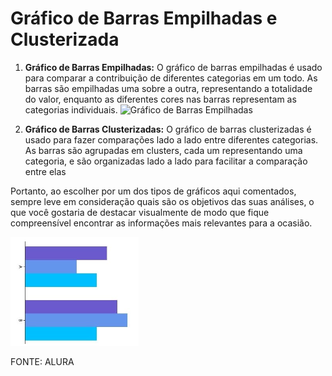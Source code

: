 # Gráfico de Barras Empilhadas e Clusterizada

1. **Gráfico de Barras Empilhadas:** O gráfico de barras empilhadas é usado para comparar a contribuição de diferentes categorias em um todo. As barras são empilhadas uma sobre a outra, representando a totalidade do valor, enquanto as diferentes cores nas barras representam as categorias individuais.
![Gráfico de Barras Empilhadas](../ASSETS/gráficosDeBarrasEmpilhados.png)

2. **Gráfico de Barras Clusterizadas:** O gráfico de barras clusterizadas é usado para fazer comparações lado a lado entre diferentes categorias. As barras são agrupadas em clusters, cada um representando uma categoria, e são organizadas lado a lado para facilitar a comparação entre elas

Portanto, ao escolher por um dos tipos de gráficos aqui comentados, sempre leve em consideração quais são os objetivos das suas análises, o que você gostaria de destacar visualmente de modo que fique compreensível encontrar as informações mais relevantes para a ocasião.

![Grafico de Barras](../ASSETS/graficoDeBarras.png)

FONTE: ALURA
